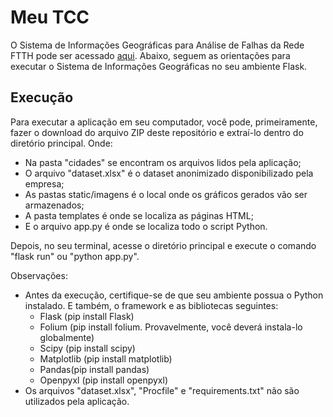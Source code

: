 # Meu TCC

O Sistema de Informações Geográficas para Análise de Falhas da Rede FTTH pode ser acessado [aqui](https://web-production-49e56.up.railway.app/). Abaixo, seguem as orientações para executar o Sistema de Informações Geográficas no seu ambiente Flask.

## Execução

Para executar a aplicação em seu computador, você pode, primeiramente, fazer o download do arquivo ZIP deste repositório e extraí-lo dentro do diretório principal. Onde:
- Na pasta "cidades" se encontram os arquivos lidos pela aplicação;
- O arquivo "dataset.xlsx" é o dataset anonimizado disponibilizado pela empresa;
- As pastas static/imagens é o local onde os gráficos gerados vão ser armazenados;
- A pasta templates é onde se localiza as páginas HTML;
- E o arquivo app.py é onde se localiza todo o script Python.

Depois, no seu terminal, acesse o diretório principal e execute o comando "flask run" ou "python app.py".

Observações:
- Antes da execução, certifique-se de que seu ambiente possua o Python instalado. E também, o framework e as bibliotecas seguintes:
  - Flask (pip install Flask)
  - Folium (pip install folium. Provavelmente, você deverá instala-lo globalmente)
  - Scipy (pip install scipy)
  - Matplotlib (pip install matplotlib)
  - Pandas(pip install pandas)
  - Openpyxl (pip install openpyxl)
- Os arquivos "dataset.xlsx", "Procfile" e "requirements.txt" não são utilizados pela aplicação.
